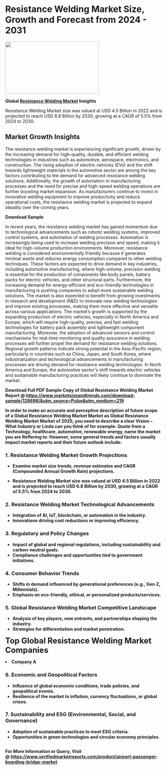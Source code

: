 <H1>Resistance Welding Market Size, Growth and Forecast from 2024 - 2031</H1><img class="aligncenter size-medium wp-image-584254" src="https://thirdeyenews.in/wp-content/uploads/2024/09/Global-Market-Research-300x168.jpeg" alt="" width="300" height="168" /><p><strong>Global&nbsp;<a href="https://www.marketsizeandtrends.com/download-sample/128698/&amp;utm_source=Pulse&amp;utm_medium=219">Resistance Welding Market</a> Insights</strong></p><p>Resistance Welding Market size was valued at USD 4.5 Billion in 2022 and is projected to reach USD 6.8 Billion by 2030, growing at a CAGR of 5.5% from 2024 to 2030.</p><p><h2>Market Growth Insights</h2> <p>The resistance welding market is experiencing significant growth, driven by the increasing demand for high-quality, durable, and efficient welding technologies in industries such as automotive, aerospace, electronics, and construction. The rising adoption of electric vehicles (EVs) and the shift towards lightweight materials in the automotive sector are among the key factors contributing to the demand for advanced resistance welding solutions. Additionally, the growth of automation in manufacturing processes and the need for precise and high-speed welding operations are further boosting market expansion. As manufacturers continue to invest in innovative welding equipment to improve productivity and reduce operational costs, the resistance welding market is projected to expand steadily over the coming years.</p> <p><strong>Download Sample</strong></p> <p>In recent years, the resistance welding market has gained momentum due to technological advancements such as robotic welding systems, improved control systems, and automation of welding processes. Automation is increasingly being used to increase welding precision and speed, making it ideal for high-volume production environments. Moreover, resistance welding is considered environmentally friendly because it generates minimal waste and reduces energy consumption compared to other welding techniques. These factors are expected to drive demand in key industries, including automotive manufacturing, where high-volume, precision welding is essential for the production of components like body panels, battery packs for electric vehicles, and other structural parts. Furthermore, the increasing demand for energy-efficient and eco-friendly technologies in manufacturing is pushing companies to adopt more sustainable welding solutions. The market is also expected to benefit from growing investments in research and development (R&D) to innovate new welding technologies and improve existing processes, making them more effective and versatile across various applications. The market’s growth is supported by the expanding production of electric vehicles, especially in North America and Europe, which will require high-quality, precise, and fast welding technologies for battery pack assembly and lightweight component manufacturing. Moreover, the adoption of advanced sensors and control mechanisms for real-time monitoring and quality assurance in welding processes will further propel the demand for resistance welding solutions. Regional growth patterns indicate strong potential in the Asia-Pacific region, particularly in countries such as China, Japan, and South Korea, where industrialization and technological advancements in manufacturing processes are driving demand for resistance welding technologies. In North America and Europe, the automotive sector's shift towards electric vehicles and sustainable manufacturing practices will likely continue to dominate the market. <p><strong></p><p><span class=""><strong>Download Full PDF Sample Copy of Global Resistance Welding Market Report</strong> @ <a href="https://www.marketsizeandtrends.com/download-sample/128698/&amp;utm_source=Pulse&amp;utm_medium=219" target="_blank">https://www.marketsizeandtrends.com/download-sample/128698/&amp;utm_source=Pulse&amp;utm_medium=219</a></span></p><p>In order to make an accurate and perceptive description of future scope of a Global&nbsp;Resistance Welding Market Market as Global&nbsp;Resistance Welding Market Market of 2025, you need to describe a clear Vision &ndash; What Industry or Linda can you think of for example: Quote from a Technology, healthcare, automotive, renewable energy, name the market you are Reffering to. However, some general trends and factors usually impact market reports and their future outlook include:</p><h3>1.&nbsp;<strong>Resistance Welding Market Growth Projections</strong></h3><ul><li>Examine market size trends, revenue estimates and CAGR (Compounded Annual Growth Rate) projections.</li><li><p>Resistance Welding Market size was valued at USD 4.5 Billion in 2022 and is projected to reach USD 6.8 Billion by 2030, growing at a CAGR of 5.5% from 2024 to 2030.</p></li></ul><h3>2.&nbsp;<strong>Resistance Welding Market Technological Advancements</strong></h3><ul><li>Integration of AI, IoT, blockchain, or automation in the industry.</li><li>Innovations driving cost reductions or improving efficiency.</li></ul><h3>3.&nbsp;<strong>Regulatory and Policy Changes</strong></h3><ul><li>Impact of global and regional regulations, including sustainability and carbon-neutral goals.</li><li>Compliance challenges and opportunities tied to government initiatives.</li></ul><h3>4.&nbsp;<strong>Consumer Behavior Trends</strong></h3><ul><li>Shifts in demand influenced by generational preferences (e.g., Gen Z, Millennials).</li><li>Emphasis on eco-friendly, ethical, or personalized products/services.</li></ul><h3>5.&nbsp;<strong>Global Resistance Welding Market Competitive Landscape</strong></h3><ul><li>Analysis of key players, new entrants, and partnerships shaping the industry.</li><li>Strategies for differentiation and market penetration.</li></ul><p data-pm-slice="1 1 []"><span style="color: inherit; font-family: inherit; font-size: 25px;">Top Global Resistance Welding Market Companies</span></p><div class="" data-test-id=""><p><li>Company A</li></p></div><h3>6.&nbsp;<strong>Economic and Geopolitical Factors</strong></h3><ul><li>Influence of global economic conditions, trade policies, and geopolitical events.</li><li>Resilience of the market to inflation, currency fluctuations, or global crises.</li></ul><h3>7.&nbsp;<strong>Sustainability and ESG (Environmental, Social, and Governance)</strong></h3><ul><li>Adoption of sustainable practices to meet ESG criteria.</li><li>Opportunities in green technologies and circular economy principles.</li></ul><h2><strong style="font-size: 14px;">For More Information or Query, Visit @&nbsp;</strong><a style="background-color: #ffffff; font-size: 14px;" href="https://www.marketsizeandtrends.com/report/resistance-welding-market/" target="_blank">https://www.verifiedmarketreports.com/product/airport-passenger-boarding-bridge-market</a></h2>
